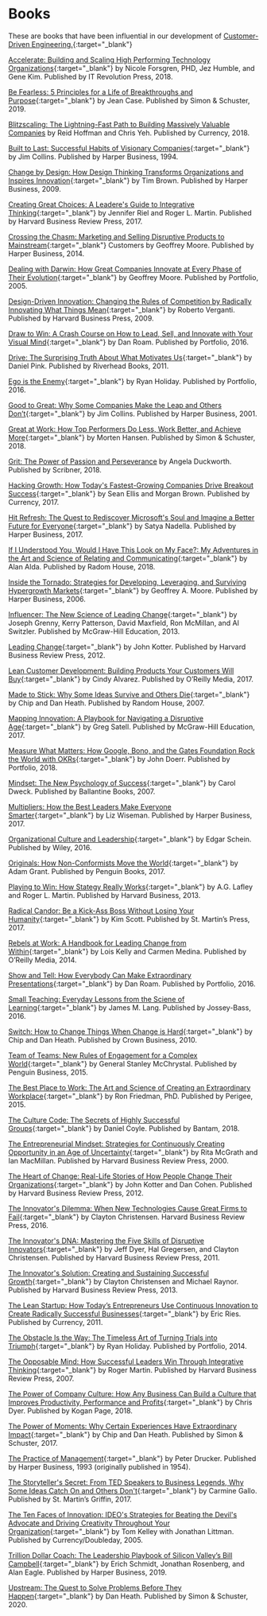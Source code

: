 # Books
These are books that have been influential in our development of [Customer-Driven Engineering.](https://medium.com/@tlowdermilk/customer-driven-engineering-part-1-the-culture-97601b5f65ed){:target="_blank"}

[Accelerate: Building and Scaling High Performing Technology Organizations](https://smile.amazon.com/Accelerate-Software-Performing-Technology-Organizations/dp/1942788339/){:target="_blank"} by Nicole Forsgren, PHD, Jez Humble, and Gene Kim. Published by IT Revolution Press, 2018.

[Be Fearless: 5 Principles for a Life of Breakthroughs and Purpose](https://smile.amazon.com/Be-Fearless-Principles-Breakthroughs-Purpose/dp/1501196340/){:target="_blank"} by Jean Case. Published by Simon & Schuster, 2019.

[Blitzscaling: The Lightning-Fast Path to Building Massively Valuable Companies]() by Reid Hoffman and Chris Yeh. Published by Currency, 2018.

[Built to Last: Successful Habits of Visionary Companies](https://smile.amazon.com/Blitzscaling-Lightning-Fast-Building-Massively-Companies/dp/1524761419/){:target="_blank"} by Jim Collins. Published by Harper Business, 1994.

[Change by Design: How Design Thinking Transforms Organizations and Inspires Innovation](https://smile.amazon.com/Change-Design-Revised-Updated-Organizations/dp/0062856626/){:target="_blank"} by Tim Brown. Published by Harper Business, 2009.

[Creating Great Choices: A Leadere's Guide to Integrative Thinking](https://smile.amazon.com/Creating-Great-Choices-Integrative-Thinking/dp/1633692965/){:target="_blank"} by Jennifer Riel and Roger L. Martin. Published by Harvard Business Review Press, 2017.

[Crossing the Chasm: Marketing and Selling Disruptive Products to Mainstream](https://smile.amazon.com/Crossing-Chasm-3rd-Disruptive-Mainstream/dp/0062292986/){:target="_blank"} Customers by Geoffrey Moore. Published by Harper Business, 2014.

[Dealing with Darwin: How Great Companies Innovate at Every Phase of Their Evolution](https://smile.amazon.com/Dealing-Darwin-Companies-Innovate-Evolution/dp/159184214X/){:target="_blank"} by Geoffrey Moore. Published by Portfolio, 2005.

[Design-Driven Innovation: Changing the Rules of Competition by Radically Innovating What Things Mean](https://smile.amazon.com/Design-Driven-Innovation-Competition-Innovating/dp/1422124827/){:target="_blank"} by Roberto Verganti. Published by Harvard Business Press, 2009.

[Draw to Win: A Crash Course on How to Lead, Sell, and Innovate with Your Visual Mind](https://smile.amazon.com/Draw-Win-Course-Innovate-Visual/dp/0399562990/){:target="_blank"} by Dan Roam. Published by Portfolio, 2016.

[Drive: The Surprising Truth About What Motivates Us](https://smile.amazon.com/Drive-Surprising-Truth-About-Motivates/dp/1594484805/){:target="_blank"} by Daniel Pink. Published by Riverhead Books, 2011.

[Ego is the Enemy](https://smile.amazon.com/Ego-Enemy-Ryan-Holiday/dp/1591847818/){:target="_blank"} by Ryan Holiday. Published by Portfolio, 2016.

[Good to Great: Why Some Companies Make the Leap and Others Don’t](https://smile.amazon.com/Good-Great-Some-Companies-Others/dp/0066620996/){:target="_blank"} by Jim Collins. Published by Harper Business, 2001.

[Great at Work: How Top Performers Do Less, Work Better, and Achieve More](https://smile.amazon.com/Great-Work-Hidden-Habits-Performers/dp/1476765820/){:target="_blank"} by Morten Hansen. Published by Simon & Schuster, 2018.

[Grit: The Power of Passion and Perseverance](https://smile.amazon.com/Grit-Passion-Perseverance-Angela-Duckworth/dp/1501111116/) by Angela Duckworth. Published by Scribner, 2018.

[Hacking Growth: How Today's Fastest-Growing Companies Drive Breakout Success](https://smile.amazon.com/Hacking-Growth-Fastest-Growing-Companies-Breakout/dp/045149721X/){:target="_blank"} by Sean Ellis and Morgan Brown. Published by Currency, 2017.

[Hit Refresh: The Quest to Rediscover Microsoft's Soul and Imagine a Better Future for Everyone](https://smile.amazon.com/Hit-Refresh-Rediscover-Microsofts-Everyone/dp/0062959727/){:target="_blank"} by Satya Nadella. Published by Harper Business, 2017.

[If I Understood You, Would I Have This Look on My Face?: My Adventures in the Art and Science of Relating and Communicating](https://smile.amazon.com/Understood-Would-Have-This-Look/dp/0812989155/){:target="_blank"} by Alan Alda. Published by Radom House, 2018.

[Inside the Tornado: Strategies for Developing, Leveraging, and Surviving Hypergrowth Markets](https://smile.amazon.com/Geoffrey-Moore-Inside-Tornado-Hypergrowth/dp/B00N4F59A4/){:target="_blank"} by Geoffrey A. Moore. Published by Harper Business, 2006.

[Influencer: The New Science of Leading Change](https://smile.amazon.com/Influencer-Science-Leading-Change-Second/dp/0071808868/){:target="_blank"} by Joseph Grenny, Kerry Patterson, David Maxfield, Ron McMillan, and Al Switzler. Published by McGraw-Hill Education, 2013.

[Leading Change](https://smile.amazon.com/Leading-Change-New-Preface-Author/dp/1422186431/){:target="_blank"} by John Kotter. Published by Harvard Business Review Press, 2012.

[Lean Customer Development: Building Products Your Customers Will Buy](https://smile.amazon.com/Cindy-Alvarez/dp/1492023744/){:target="_blank"} by Cindy Alvarez. Published by O’Reilly Media, 2017.

[Made to Stick: Why Some Ideas Survive and Others Die](https://smile.amazon.com/Made-Stick-Ideas-Survive-Others/dp/1400064287/){:target="_blank"} by Chip and Dan Heath. Published by Random House, 2007.

[Mapping Innovation: A Playbook for Navigating a Disruptive Age](https://smile.amazon.com/Mapping-Innovation-Playbook-Navigating-Disruptive/dp/1259862259/){:target="_blank"} by Greg Satell. Published by McGraw-Hill Education, 2017.

[Measure What Matters: How Google, Bono, and the Gates Foundation Rock the World with OKRs](https://smile.amazon.com/Measure-What-Matters-Google-Foundation/dp/0525536221/){:target="_blank"} by John Doerr. Published by Portfolio, 2018.

[Mindset: The New Psychology of Success](https://smile.amazon.com/Mindset-Psychology-Carol-S-Dweck/dp/0345472322/){:target="_blank"} by Carol Dweck. Published by Ballantine Books, 2007.

[Multipliers: How the Best Leaders Make Everyone Smarter](https://smile.amazon.com/Multipliers-Revised-Updated-Leaders-Everyone/dp/0062663070/){:target="_blank"} by Liz Wiseman. Published by Harper Business, 2017.

[Organizational Culture and Leadership](https://smile.amazon.com/Organizational-Leadership-Jossey-Bass-Business-Management/dp/1119212049/){:target="_blank"} by Edgar Schein. Published by Wiley, 2016.

[Originals: How Non-Conformists Move the World](https://smile.amazon.com/Originals-How-Non-Conformists-Move-World/dp/014312885X/){:target="_blank"} by Adam Grant. Published by Penguin Books, 2017.

[Playing to Win: How Stategy Really Works](https://smile.amazon.com/Playing-Win-Strategy-Really-Works/dp/142218739X/){:target="_blank"} by A.G. Lafley and Roger L. Martin. Published by Harvard Business, 2013.

[Radical Candor: Be a Kick-Ass Boss Without Losing Your Humanity](https://smile.amazon.com/Radical-Candor-Revised-Kick-Ass-Humanity/dp/1250235375/){:target="_blank"} by Kim Scott. Published by St. Martin’s Press, 2017.

[Rebels at Work: A Handbook for Leading Change from Within](https://smile.amazon.com/Rebels-Work-Handbook-Leading-Change/dp/1491903953/){:target="_blank"} by Lois Kelly and Carmen Medina. Published by O’Reilly Media, 2014.

[Show and Tell: How Everybody Can Make Extraordinary Presentations](https://smile.amazon.com/Show-Tell-Everybody-Extraordinary-Presentations/dp/1591848024/){:target="_blank"} by Dan Roam. Published by Portfolio, 2016.

[Small Teaching: Everyday Lessons from the Sciene of Learning](https://smile.amazon.com/Small-Teaching-Everyday-Lessons-Learning-ebook/dp/B01BWM3WPO/){:target="_blank"} by James M. Lang. Published by Jossey-Bass, 2016.

[Switch: How to Change Things When Change is Hard](https://smile.amazon.com/Switch-Change-Things-When-Hard/dp/0385528752/){:target="_blank"} by Chip and Dan Heath. Published by Crown Business, 2010.

[Team of Teams: New Rules of Engagement for a Complex World](https://smile.amazon.com/Team-Teams-Rules-Engagement-Complex/dp/1591847486/){:target="_blank"} by General Stanley McChrystal. Published by Penguin Business, 2015.

[The Best Place to Work: The Art and Science of Creating an Extraordinary Workplace](https://smile.amazon.com/Best-Place-Work-Extraordinary-Workplace/dp/0399165606/){:target="_blank"} by Ron Friedman, PhD. Published by Perigee, 2015.

[The Culture Code: The Secrets of Highly Successful Groups](https://smile.amazon.com/Culture-Code-Secrets-Highly-Successful/dp/0804176981/){:target="_blank"} by Daniel Coyle. Published by Bantam, 2018.

[The Entrepreneurial Mindset: Strategies for Continuously Creating Opportunity in an Age of Uncertainty](https://smile.amazon.com/Entrepreneurial-Mindset-Continuously-Opportunity-Uncertainty/dp/0875848346/){:target="_blank"} by Rita McGrath and Ian MacMillan. Published by Harvard Business Review Press, 2000.

[The Heart of Change: Real-Life Stories of How People Change Their Organizations](https://smile.amazon.com/Heart-Change-Real-Life-Stories-Organizations/dp/1422187330/){:target="_blank"} by John Kotter and Dan Cohen. Published by Harvard Business Review Press, 2012.

[The Innovator's Dilemma: When New Technologies Cause Great Firms to Fail](https://smile.amazon.com/Innovators-Dilemma-Technologies-Management-Innovation/dp/1633691780/){:target="_blank"} by Clayton Christensen. Harvard Business Review Press, 2016.

[The Innovator's DNA: Mastering the Five Skills of Disruptive Innovators](https://smile.amazon.com/Innovators-DNA-Updated-New-Introduction/dp/1633697207/){:target="_blank"} by Jeff Dyer, Hal Gregersen, and Clayton Christensen. Published by Harvard Business Review Press, 2011.

[The Innovator's Solution: Creating and Sustaining Successful Growth](https://smile.amazon.com/Innovators-Solution-Creating-Sustaining-Successful/dp/1422196577/){:target="_blank"} by Clayton Christensen and Michael Raynor. Published by Harvard Business Review Press, 2013.

[The Lean Startup: How Today’s Entrepreneurs Use Continuous Innovation to Create Radically Successful Businesses](https://smile.amazon.com/Lean-Startup-Entrepreneurs-Continuous-Innovation/dp/0307887898/){:target="_blank"} by Eric Ries. Published by Currency, 2011.

[The Obstacle Is the Way: The Timeless Art of Turning Trials into Triumph](https://smile.amazon.com/Obstacle-Way-Timeless-Turning-Triumph/dp/1591846358/){:target="_blank"} by Ryan Holiday. Published by Portfolio, 2014.

[The Opposable Mind: How Successful Leaders Win Through Integrative Thinking](https://smile.amazon.com/Opposable-Mind-Successful-Integrative-Thinking/dp/1422118924/){:target="_blank"} by Roger Martin. Published by Harvard Business Review Press, 2007.

[The Power of Company Culture: How Any Business Can Build a Culture that Improves Productivity, Performance and Profits](https://smile.amazon.com/Power-Company-Culture-productivity-performance/dp/0749481951/){:target="_blank"} by Chris Dyer. Published by Kogan Page, 2018.

[The Power of Moments: Why Certain Experiences Have Extraordinary Impact](https://smile.amazon.com/Power-Moments-Certain-Experiences-Extraordinary/dp/1501147765/){:target="_blank"} by Chip and Dan Heath. Published by Simon & Schuster, 2017.

[The Practice of Management](https://smile.amazon.com/Practice-Management-Peter-F-Drucker/dp/0060878975/){:target="_blank"} by Peter Drucker. Published by Harper Business, 1993 (originally published in 1954).

[The Storyteller's Secret: From TED Speakers to Business Legends, Why Some Ideas Catch On and Others Don't](https://smile.amazon.com/Storytellers-Secret-Speakers-Business-Legends/dp/1250072239/){:target="_blank"} by Carmine Gallo. Published by St. Martin’s Griffin, 2017.

[The Ten Faces of Innovation: IDEO's Strategies for Beating the Devil's Advocate and Driving Creativity Throughout Your Organization](https://smile.amazon.com/Ten-Faces-Innovation-Strategies-Organization/dp/0385512074/){:target="_blank"} by Tom Kelley with Jonathan Littman. Published by Currency/Doubleday, 2005.

[Trillion Dollar Coach: The Leadership Playbook of Silicon Valley’s Bill Campbell](https://smile.amazon.com/Trillion-Dollar-Coach-Leadership-Playbook/dp/0062839268/){:target="_blank"} by Erich Schmidt, Jonathan Rosenberg, and Alan Eagle. Published by Harper Business, 2019.

[Upstream: The Quest to Solve Problems Before They Happen](https://smile.amazon.com/Upstream-Quest-Problems-Before-Happen/dp/1982134720/){:target="_blank"} by Dan Heath. Published by Simon & Schuster, 2020.